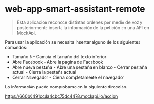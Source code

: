 # web-app-smart-assistant-remote
> Esta aplicacion reconoce distintas ordenes por medio de voz y posteriormente inserta la información de la petición en una API en MockApi.

Para usar la aplicación se necesita insertar alguno de los siguientes comandos:

 - Tamaño 5 - Cambia el tamaño del texto inferior
  - Abre Facebook - Abre la pagina de Facebook
   - Abre nueva pestaña - Abre una pestaña en blanco
    - Cerrar pestaña actual - Cierra la pestaña actual
   - Cerrar Navegador - Cierra completamente el navegador

La información puede comprobarse en la siguiente dirección.

https://660b0491ccda4cbc75dc4478.mockapi.io/accion
